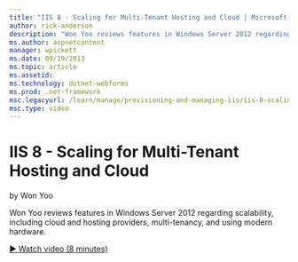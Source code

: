 ```yaml
---
title: "IIS 8 - Scaling for Multi-Tenant Hosting and Cloud | Microsoft Docs"
author: rick-anderson
description: "Won Yoo reviews features in Windows Server 2012 regarding scalability, including cloud and hosting providers, multi-tenancy, and using modern hardware."
ms.author: aspnetcontent
manager: wpickett
ms.date: 09/19/2013
ms.topic: article
ms.assetid: 
ms.technology: dotnet-webforms
ms.prod: .net-framework
msc.legacyurl: /learn/manage/provisioning-and-managing-iis/iis-8-scaling-for-multi-tenant-hosting-and-cloud
msc.type: video
---
```

IIS 8 - Scaling for Multi-Tenant Hosting and Cloud
====================
by Won Yoo

Won Yoo reviews features in Windows Server 2012 regarding scalability, including cloud and hosting providers, multi-tenancy, and using modern hardware.

[&#9654; Watch video (8 minutes)](https://channel9.msdn.com/Blogs/ASP-NET-Site-Videos/iis-8-scaling-for-multi-tenant-hosting-and-cloud)
